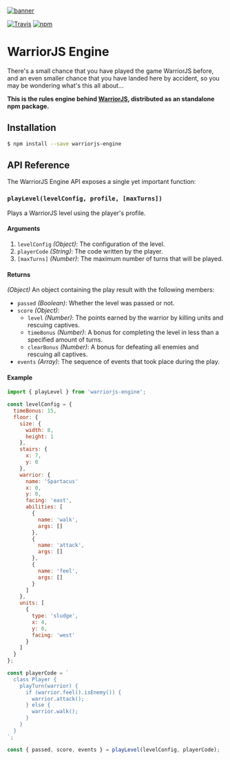 [![banner](https://cdn.rawgit.com/olistic/warriorjs-engine/master/warriorjs-logo.svg)](https://github.com/olistic/warriorjs)

[![Travis](https://img.shields.io/travis/olistic/warriorjs-engine.svg?style=flat-square)](https://travis-ci.org/olistic/warriorjs-engine)
[![npm](https://img.shields.io/npm/v/warriorjs-engine.svg?style=flat-square)](https://www.npmjs.com/package/warriorjs-engine)

# WarriorJS Engine

There's a small chance that you have played the game WarriorJS before, and an even smaller chance that you have landed here by accident, so you may be wondering what's this all about...

**This is the rules engine behind [WarriorJS](https://github.com/olistic/warriorjs), distributed as an standalone npm package.**

## Installation

```bash
$ npm install --save warriorjs-engine
```

## API Reference

The WarriorJS Engine API exposes a single yet important function:

### `playLevel(levelConfig, profile, [maxTurns])`

Plays a WarriorJS level using the player's profile.

#### Arguments

1. `levelConfig` *(Object)*: The configuration of the level.
2. `playerCode` *(String)*: The code written by the player.
3. `[maxTurns]` *(Number)*: The maximum number of turns that will be played.

#### Returns

*(Object)* An object containing the play result with the following members:
  * `passed` *(Boolean)*: Whether the level was passed or not.
  * `score` *(Object)*:
    * `level` *(Number)*: The points earned by the warrior by killing units and rescuing captives.
    * `timeBonus` *(Number)*: A bonus for completing the level in less than a specified amount of turns.
    * `clearBonus` *(Number)*: A bonus for defeating all enemies and rescuing all captives.
  * `events` *(Array)*: The sequence of events that took place during the play.

#### Example

```javascript
import { playLevel } from 'warriorjs-engine';

const levelConfig = {
  timeBonus: 15,
  floor: {
    size: {
      width: 8,
      height: 1
    },
    stairs: {
      x: 7,
      y: 0
    },
    warrior: {
      name: 'Spartacus'
      x: 0,
      y: 0,
      facing: 'east',
      abilities: [
        {
          name: 'walk',
          args: []
        },
        {
          name: 'attack',
          args: []
        },
        {
          name: 'feel',
          args: []
        }
      ]
    },
    units: [
      {
        type: 'sludge',
        x: 4,
        y: 0,
        facing: 'west'
      }
    ]
  }
};

const playerCode = `
  class Player {
    playTurn(warrior) {
      if (warrior.feel().isEnemy()) {
        warrior.attack();
      } else {
        warrior.walk();
      }
    }
  }
`;

const { passed, score, events } = playLevel(levelConfig, playerCode);
```
